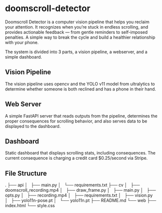 # doomscroll-detector

Doomscroll Detector is a computer vision pipeline that helps you reclaim your attention. It recognizes when you’re stuck in endless scrolling, and provides actionable feedback — from gentle reminders to self-imposed penalties. A simple way to break the cycle and build a healthier relationship with your phone.

The system is divided into 3 parts, a vision pipeline, a webserver, and a simple dashboard.

## Vision Pipeline

The vision pipeline uses opencv and the YOLO v11 model from ultralytics to determine whether someone is both reclined and has a phone in their hand.

## Web Server

A simple FastAPI server that reads outputs from the pipeline, determines the proper consequences for scrolling behavior, and also serves data to be displayed to the dashboard.

## Dashboard

Static dashboard that displays scrolling stats, including consequences. The current consequence is charging a credit card $0.25/second via Stripe.

## File Structure

.
├── api
│   ├── main.py
│   └── requirements.txt
├── cv
│   ├── doomscroll_recording.mp4
│   ├── draw_frame.py
│   ├── main.py
│   ├── opts.py
│   ├── recording.mp4
│   ├── requirements.txt
│   ├── vision.py
│   ├── yolo11n-pose.pt
│   └── yolo11n.pt
├── README.md
└── web
├── index.html
└── style.css
